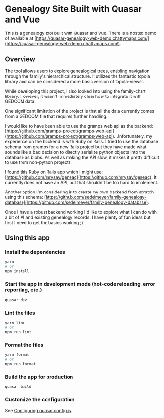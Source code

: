 # Genealogy Site Built with Quasar and Vue

This is a genealogy tool built with Quasar and Vue. There is a hosted demo of available at [https://quasar-genealogy-web-demo.chattymaps.com/](https://quasar-genealogy-web-demo.chattymaps.com/).

## Overview

The tool allows users to explore genealogical trees, enabling navigation through the family's hierarchical structure. It utilizes the fantastic topola library and can be considered a more basic version of topola-viewer.

While developing this project, I also looked into using the family-chart library. However, it wasn't immediately clear how to integrate it with GEDCOM data.

One significant limitation of the project is that all the data currently comes from a GEDCOM file that requires further handling.

I would like to have been able to use the gramps web api as the backend: [https://github.com/gramps-project/gramps-web-api](https://github.com/gramps-project/gramps-web-api). Unfortunately, my experience on the backend is with Ruby on Rails. I tried to use the database schema from gramps for a new Rails project but they have made what sounds like a bad decision to directly serialize python objects into the database as blobs. As well as making the API slow, it makes it pretty difficult to use from non-python projects.

I found this Ruby on Rails app which I might use: [https://github.com/mrysav/geneac](https://github.com/mrysav/geneac). It currently does not have an API, but that shouldn't be too hard to implement.

Another option I'm considering is to create my own backend from scratch using this schema: [https://github.com/sedelmeyer/family-genealogy-database](https://github.com/sedelmeyer/family-genealogy-database).

Once I have a robust backend working I'd like to explore what I can do with a bit of AI and existing genealogy records. I have plenty of fun ideas but first I need to get the basics working ;)

## Using this app

### Install the dependencies

```bash
yarn
# or
npm install
```

### Start the app in development mode (hot-code reloading, error reporting, etc.)

```bash
quasar dev
```

### Lint the files

```bash
yarn lint
# or
npm run lint
```

### Format the files

```bash
yarn format
# or
npm run format
```

### Build the app for production

```bash
quasar build
```

### Customize the configuration

See [Configuring quasar.config.js](https://v2.quasar.dev/quasar-cli-vite/quasar-config-js).
